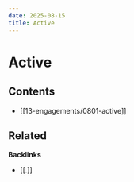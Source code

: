 ```yaml
---
date: 2025-08-15
title: Active
---
```

# Active

<!-- AUTO-TOC:START -->

## Contents
- [[13-engagements/0801-active]]

<!-- AUTO-TOC:END -->


<!-- RELATED:START -->

## Related
**Backlinks**
- [[.]]

<!-- RELATED:END -->